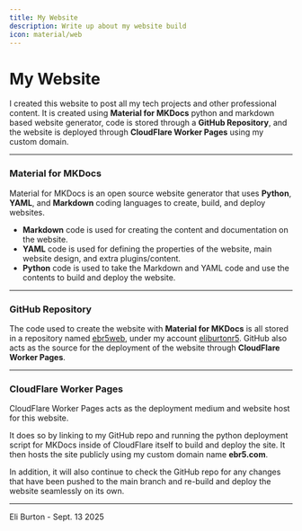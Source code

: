 ```yaml
---
title: My Website
description: Write up about my website build
icon: material/web
---
```


# My Website

I created this website to post all my tech projects and other professional content. It is created using **Material for MKDocs** python and markdown based website generator, code is stored through a **GitHub Repository**, and the website is deployed through **CloudFlare Worker Pages** using my custom domain.

---

### **Material for MKDocs**

Material for MKDocs is an open source website generator that uses **Python**, **YAML**, and **Markdown** coding languages to create, build, and deploy websites. 
* **Markdown** code is used for creating the content and documentation on the website.
* **YAML** code is used for defining the properties of the website, main website design, and extra plugins/content.
* **Python** code is used to take the Markdown and YAML code and use the contents to build and deploy the website.

---

### **GitHub Repository**

The code used to create the website with **Material for MKDocs** is all stored in a repository named [ebr5web](https://github.com/eliburtonr5/ebr5web), under my account [eliburtonr5](https://github.com/eliburtonr5). GitHub also acts as the source for the deployment of the website through **CloudFlare Worker Pages**.

---

### **CloudFlare Worker Pages**

CloudFlare Worker Pages acts as the deployment medium and website host for this website. 

It does so by linking to my GitHub repo and running the python deployment script for MKDocs inside of CloudFlare itself to build and deploy the site. It then hosts the site publicly using my custom domain name **ebr5.com**. 

In addition, it will also continue to check the GitHub repo for any changes that have been pushed to the main branch and re-build and deploy the website seamlessly on its own.

---

Eli Burton - Sept. 13 2025